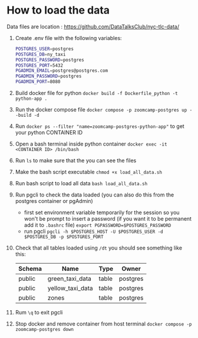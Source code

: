 # How to load the data

Data files are location : <https://github.com/DataTalksClub/nyc-tlc-data/>

1. Create .env file with the following variables:

    ```bash
    POSTGRES_USER=postgres
    POSTGRES_DB=ny_taxi
    POSTGRES_PASSWORD=postgres
    POSTGRES_PORT=5432
    PGADMIN_EMAIL=postgres@postgres.com
    PGADMIN_PASSWORD=postgres
    PGADMIN_PORT=8080
    ```

2. Build docker file for python
`docker build -f Dockerfile_python -t python-app .`
3. Run the docker compose file
`docker compose -p zoomcamp-postgres up --build -d`
4. Run `docker ps --filter "name=zoomcamp-postgres-python-app"` to get your python CONTAINER ID
5. Open a bash terminal inside python container
`docker exec -it <CONTAINER ID> /bin/bash`
6. Run `ls` to make sure that the you can see the files
7. Make the bash script executable
`chmod +x load_all_data.sh`
8. Run bash script to load all data `bash load_all_data.sh`
9. Run pgcli to check the data loaded (you can also do this from the postgres container or pgAdmin)

    * first set environment variable temporarily for the session so you won't be prompt to insert a password (if you want it to be permanent add it to `.bashrc` file)
    `export PGPASSWORD=$POSTGRES_PASSWORD`
    * run pgcli `pgcli -h $POSTGRES_HOST -U $POSTGRES_USER -d $POSTGRES_DB -p $POSTGRES_PORT`

10. Check that all tables loaded using `/dt`
you should see something like this:

    | Schema | Name             | Type  | Owner    |
    |--------|------------------|-------|----------|
    | public | green_taxi_data  | table | postgres |
    | public | yellow_taxi_data | table | postgres |
    | public | zones            | table | postgres |

11. Rum `\q` to exit pgcli
12. Stop docker and remove container from host terminal `docker compose -p zoomcamp-postgres down`
